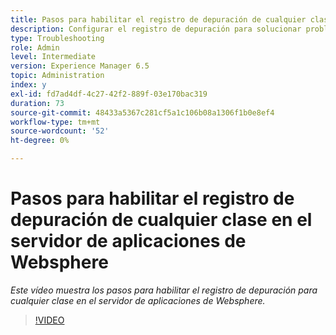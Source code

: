 ```yaml
---
title: Pasos para habilitar el registro de depuración de cualquier clase en el servidor de aplicaciones WebSphere
description: Configurar el registro de depuración para solucionar problemas relacionados con el servidor de aplicaciones WebSphere
type: Troubleshooting
role: Admin
level: Intermediate
version: Experience Manager 6.5
topic: Administration
index: y
exl-id: fd7ad4df-4c27-42f2-889f-03e170bac319
duration: 73
source-git-commit: 48433a5367c281cf5a1c106b08a1306f1b0e8ef4
workflow-type: tm+mt
source-wordcount: '52'
ht-degree: 0%

---
```


# Pasos para habilitar el registro de depuración de cualquier clase en el servidor de aplicaciones de Websphere

*Este vídeo muestra los pasos para habilitar el registro de depuración para cualquier clase en el servidor de aplicaciones de Websphere.*

>[!VIDEO](https://video.tv.adobe.com/v/3418364?quality=12&learn=on&captions=spa)
